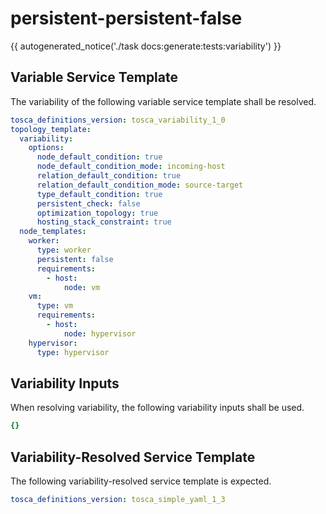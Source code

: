# persistent-persistent-false

{{ autogenerated_notice('./task docs:generate:tests:variability') }}


## Variable Service Template

The variability of the following variable service template shall be resolved.

```yaml linenums="1"
tosca_definitions_version: tosca_variability_1_0
topology_template:
  variability:
    options:
      node_default_condition: true
      node_default_condition_mode: incoming-host
      relation_default_condition: true
      relation_default_condition_mode: source-target
      type_default_condition: true
      persistent_check: false
      optimization_topology: true
      hosting_stack_constraint: true
  node_templates:
    worker:
      type: worker
      persistent: false
      requirements:
        - host:
            node: vm
    vm:
      type: vm
      requirements:
        - host:
            node: hypervisor
    hypervisor:
      type: hypervisor
```

## Variability Inputs

When resolving variability, the following variability inputs shall be used.

```yaml linenums="1"
{}
```



## Variability-Resolved Service Template

The following variability-resolved service template is expected.

```yaml linenums="1"
tosca_definitions_version: tosca_simple_yaml_1_3
```

